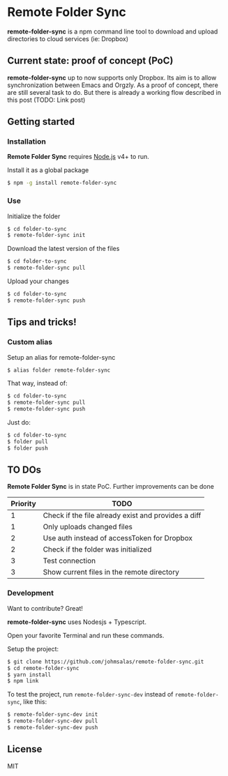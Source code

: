 # Remote Folder Sync

**remote-folder-sync** is a npm command line tool to download and upload directories to cloud services (ie: Dropbox)

## Current state: proof of concept (PoC)

**remote-folder-sync** up to now supports only Dropbox. Its aim is to allow synchronization between Emacs and Orgzly. As a proof of concept, there are still several task to do. But there is already a working flow described in this post (TODO: Link post)

## Getting started

### Installation

**Remote Folder Sync** requires [Node.js](https://nodejs.org/) v4+ to run.

Install it as a global package

```sh
$ npm -g install remote-folder-sync
```

### Use

Initialize the folder

```sh
$ cd folder-to-sync
$ remote-folder-sync init
```

Download the latest version of the files

```sh
$ cd folder-to-sync
$ remote-folder-sync pull
```

Upload your changes

```sh
$ cd folder-to-sync
$ remote-folder-sync push
```

## Tips and tricks!

### Custom alias
Setup an alias for remote-folder-sync

```sh
$ alias folder remote-folder-sync
```

That way, instead of:

```sh
$ cd folder-to-sync
$ remote-folder-sync pull
$ remote-folder-sync push
```

Just do:

```sh
$ cd folder-to-sync
$ folder pull
$ folder push
```

## TO DOs

**Remote Folder Sync** is in state PoC. Further improvements can be done

| Priority | TODO |
| ------ | ------ |
| 1 | Check if the file already exist and provides a diff
| 1 | Only uploads changed files
| 2 | Use auth instead of accessToken for Dropbox
| 2 | Check if the folder was initialized
| 3 | Test connection
| 3 | Show current files in the remote directory

### Development

Want to contribute? Great!

**remote-folder-sync** uses Nodesjs + Typescript.

Open your favorite Terminal and run these commands.

Setup the project:
```sh
$ git clone https://github.com/johmsalas/remote-folder-sync.git
$ cd remote-folder-sync
$ yarn install
$ npm link
```

To test the project, run `remote-folder-sync-dev` instead of `remote-folder-sync`, like this:
```sh
$ remote-folder-sync-dev init
$ remote-folder-sync-dev pull
$ remote-folder-sync-dev push
```

License
----

MIT